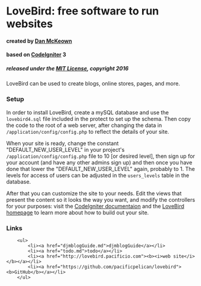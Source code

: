 LoveBird: free software to run websites
=====
#### created by [Dan McKeown](http:/danmckeown.info) ####
#### based on [CodeIgniter](http://codeigniter.com) 3 ####
##### released under the [MIT License](LICENSE), copyright 2016 #####

LoveBird can be used to create blogs, online stores, pages, and more.

### Setup ###
In order to install LoveBird, create a mySQL database and use the <code>lovebird4.sql</code> file included in the protect to set up the schema.  Then copy the code to the root of a web server, after changing the data in <code>/application/config/config.php</code> to reflect the details of your site.

When your site is ready, change the constant "DEFAULT_NEW_USER_LEVEL" in your project's <code>/application/config/config.php</code> file to 10 [or desired level], then sign up for your account (and have any other admins sign up) and then once you have done that lower the "DEFAULT_NEW_USER_LEVEL" again, probably to 1.  The levels for access of users can be adjusted in the <code>users_levels</code> table in the database.

After that you can customize the site to your needs.  Edit the views that present the content so it looks the way you want, and modify the controllers for your purposes: visit the [CodeIgniter documentaion](https://www.codeigniter.com/user_guide/) and the [LoveBird homepage](http://lovebird.pacificio.com) to learn more about how to build out your site.

### Links ###
		<ul>
			<li><a href="djmblogGuide.md">djmblogGuide</a></li>
			<li><a href="todo.md">todo</a></li>
			<li><a href="http://lovebird.pacificio.com"><b><i>web site</i></b></a></li>
			<li><a href="https://github.com/pacificpelican/lovebird"><b>GitHub</b></a></li>
		</ul>
